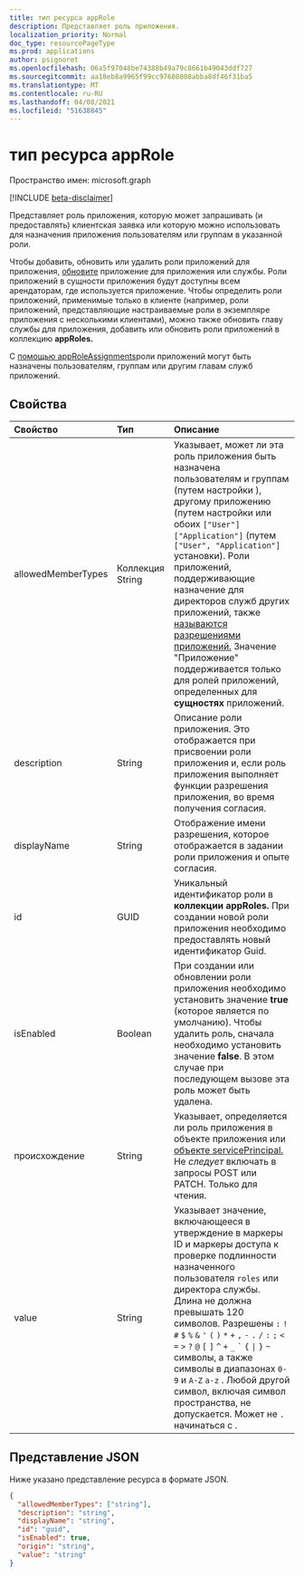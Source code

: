 ```yaml
---
title: тип ресурса appRole
description: Представляет роль приложения.
localization_priority: Normal
doc_type: resourcePageType
ms.prod: applications
author: psignoret
ms.openlocfilehash: 06a5f97048be74388b49a79c8661b49043ddf727
ms.sourcegitcommit: aa18eb8a9965f99cc97680808abba8df46f31ba5
ms.translationtype: MT
ms.contentlocale: ru-RU
ms.lasthandoff: 04/08/2021
ms.locfileid: "51638845"
---
```

# <a name="approle-resource-type"></a>тип ресурса appRole

Пространство имен: microsoft.graph

[!INCLUDE [beta-disclaimer](../../includes/beta-disclaimer.md)]

Представляет роль приложения, которую может запрашивать (и предоставлять) клиентская заявка или которую можно использовать для назначения приложения пользователям или группам в указанной роли. 

Чтобы добавить, обновить или удалить роли приложений для приложения, [обновите](../api/application-update.md) приложение для приложения или службы. Роли приложений в сущности приложения будут доступны всем арендаторам, где используется приложение. Чтобы определить роли приложений, применимые только в клиенте (например, роли приложений, представляющие настраиваемые [](../api/serviceprincipal-update.md) роли в экземпляре приложения с несколькими клиентами), можно также обновить главу службы для приложения, добавить или обновить роли приложений в коллекцию **appRoles.**

С [помощью appRoleAssignments](approleassignment.md)роли приложений могут быть назначены пользователям, группам или другим главам служб приложений.

## <a name="properties"></a>Свойства

| Свойство   | Тип |Описание|
|:---------------|:--------|:----------|
|allowedMemberTypes|Коллекция String|Указывает, может ли эта роль приложения быть назначена пользователям и группам (путем настройки ), другому приложению (путем настройки или обоих `["User"]` `["Application"]` (путем `["User", "Application"]` установки). Роли приложений, поддерживающие назначение для директоров служб других приложений, также [называются разрешениями приложений.](/graph/auth/auth-concepts#microsoft-graph-permissions) Значение "Приложение" поддерживается только для ролей приложений, определенных для **сущностях** приложений. |
|description|String|Описание роли приложения. Это отображается при присвоении роли приложения и, если роль приложения выполняет функции разрешения приложения, во время получения согласия.|
|displayName|String|Отображение имени разрешения, которое отображается в задании роли приложения и опыте согласия.|
|id|GUID|Уникальный идентификатор роли в **коллекции appRoles.** При создании новой роли приложения необходимо предоставлять новый идентификатор Guid. |
|isEnabled|Boolean|При создании или обновлении роли приложения необходимо установить значение **true** (которое является по умолчанию). Чтобы удалить роль, сначала необходимо установить значение **false**.  В этом случае при последующем вызове эта роль может быть удалена.|
|происхождение|String| Указывает, определяется ли роль приложения [](application.md) в объекте приложения или [объекте servicePrincipal.](serviceprincipal.md) Не _следует_ включать в запросы POST или PATCH. Только для чтения. |
|value|String|Указывает значение, включающееся в утверждение в маркеры ID и маркеры доступа к проверке подлинности назначенного пользователя `roles` или директора службы. Длина не должна превышать 120 символов. Разрешены `:` `!` `#` `$` `%` `&` `'` `(` `)` `*` `+` `,` `-` `.` `/` `:` `;` <code>&lt;</code> `=` <code>&gt;</code> `?` `@` `[` `]` `^` `+` `_` <code>&#96;</code> `{` <code>&#124;</code> `}` `~` символы, а также символы в диапазонах `0-9` и `A-Z` `a-z` . Любой другой символ, включая символ пространства, не допускается. Может не `.` начинаться с . |

## <a name="json-representation"></a>Представление JSON

Ниже указано представление ресурса в формате JSON.

<!-- {
  "blockType": "resource",
  "optionalProperties": [

  ],
  "@odata.type": "microsoft.graph.appRole"
}-->

```json
{
  "allowedMemberTypes": ["string"],
  "description": "string",
  "displayName": "string",
  "id": "guid",
  "isEnabled": true,
  "origin": "string",
  "value": "string"
}
```

<!-- uuid: 8fcb5dbc-d5aa-4681-8e31-b001d5168d79
2015-10-25 14:57:30 UTC -->
<!--
{
  "type": "#page.annotation",
  "description": "appRole resource",
  "keywords": "",
  "section": "documentation",
  "tocPath": "",
  "suppressions": []
}
-->


